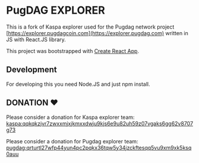 # PugDAG EXPLORER

This is a fork of Kaspa explorer used for the Pugdag network project [https://explorer.pugdagcoin.com](https://explorer.pugdag.com) written in JS with React.JS library.

This project was bootstrapped with [Create React App](https://github.com/facebook/create-react-app).

## Development

For developing this you need Node.JS and just npm install.

## DONATION ♥

Please consider a donation for Kaspa explorer team: [kaspa:qqkqkzjvr7zwxxmjxjkmxxdwju9kjs6e9u82uh59z07vgaks6gg62v8707g73](https://explorer.kaspa.org/addresses/kaspa:qqkqkzjvr7zwxxmjxjkmxxdwju9kjs6e9u82uh59z07vgaks6gg62v8707g73)

Please consider a donation for Pugdag explorer team: [pugdag:qrturtl27wfp44yun4pc2pqkx36tqw5y34jzckftesqq5vu9xm9xk5ksq0auu](https://explorer.pugdag.com/addresses/pugdag:qrturtl27wfp44yun4pc2pqkx36tqw5y34jzckftesqq5vu9xm9xk5ksq0auu)
